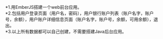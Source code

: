 *1.用EmberJS搭建一个web前台应用。<br>
*2.包括用户登录页面（用户名，密码），用户银行账户列表（账户名字，账户号，余额），用户账户详细信息页面（账户名字，账户号，余额，可用余额），退出。<br>
*3.以上所有数据都可以自己创建，不需要搭建Java后台应用。<br>